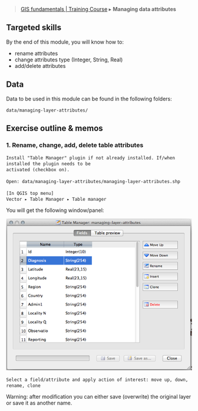 > [GIS fundamentals | Training Course](agenda.md) ▸ **Managing data attributes**

## Targeted skills
By the end of this module, you will know how to:
* rename attributes
* change attributes type (Integer, String, Real)
* add/delete attributes

## Data
Data to be used in this module can be found in the following folders:
```
data/managing-layer-attributes/
```
## Exercise outline & memos

### 1. Rename, change, add, delete table attributes

```
Install "Table Manager" plugin if not already installed. If/when installed the plugin needs to be
activated (checkbox on).

Open: data/managing-layer-attributes/managing-layer-attributes.shp

[In QGIS top menu] 
Vector ▸ Table Manager ▸ Table manager
```

You will get the following window/panel:

![Table manager](img/table-manager.png)

```
Select a field/attribute and apply action of interest: move up, down, rename, clone
```

Warning: after modification you can either save (overwrite) the original layer or save it as another name.
